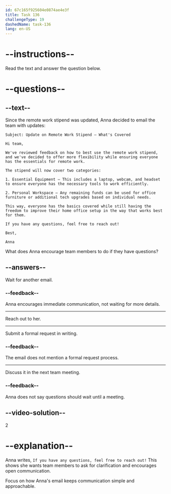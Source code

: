 ```yaml
---
id: 67c165f925604e0874ae4e3f
title: Task 136
challengeType: 19
dashedName: task-136
lang: en-US
---
```


<!-- READING -->

# --instructions--

Read the text and answer the question below.

# --questions--

## --text--

Since the remote work stipend was updated, Anna decided to email the team with updates:

`Subject: Update on Remote Work Stipend – What's Covered`

`Hi team,`

`We've reviewed feedback on how to best use the remote work stipend, and we've decided to offer more flexibility while ensuring everyone has the essentials for remote work.`

`The stipend will now cover two categories:`

`1. Essential Equipment – This includes a laptop, webcam, and headset to ensure everyone has the necessary tools to work efficiently.`
 
`2. Personal Workspace – Any remaining funds can be used for office furniture or additional tech upgrades based on individual needs.`

`This way, everyone has the basics covered while still having the freedom to improve their home office setup in the way that works best for them.`

`If you have any questions, feel free to reach out!`

`Best,`

`Anna`

What does Anna encourage team members to do if they have questions?

## --answers--

Wait for another email.

### --feedback--

Anna encourages immediate communication, not waiting for more details.

---

Reach out to her.

---

Submit a formal request in writing.

### --feedback--

The email does not mention a formal request process.

---

Discuss it in the next team meeting.

### --feedback--

Anna does not say questions should wait until a meeting.

## --video-solution--

2

# --explanation--

Anna writes, `If you have any questions, feel free to reach out!` This shows she wants team members to ask for clarification and encourages open communication.

Focus on how Anna's email keeps communication simple and approachable.
